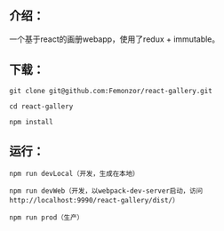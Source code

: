 ## 介绍：
一个基于react的画册webapp，使用了redux + immutable。

## 下载：
```
git clone git@github.com:Femonzor/react-gallery.git

cd react-gallery

npm install
```

## 运行：
```
npm run devLocal（开发，生成在本地）

npm run devWeb（开发，以webpack-dev-server启动，访问http://localhost:9990/react-gallery/dist/）

npm run prod（生产）
```